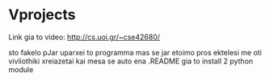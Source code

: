 # Vprojects

Link gia to video: http://cs.uoi.gr/~cse42680/

sto fakelo pJar uparxei to programma mas se jar etoimo pros ektelesi me oti vivliothiki xreiazetai 
kai mesa se auto ena .README gia to install 2 python module
